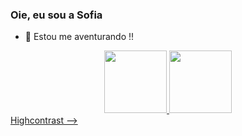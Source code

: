 ### Oie, eu sou a Sofia 

- 🎈 Estou me aventurando !!
<div>
<div align="center">
  <a href="https://github.com/Sofiasperidiao">
<img height="100em" src="https://github-readme-stats.vercel.app/api?username=Sofiasperidiao&show_icons=true&theme=Highcontrast&include_all_commits=true&count_private=true"/>
  <img height="100em" src="https://github-readme-stats.vercel.app/api/top-langs/?username=Sofiasperidiao&layout=compact&langs_count=7&theme=Highcontrast"/>
</div>
Highcontrast
-->
